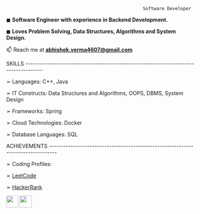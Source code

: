 
                                                       Software Developer
◼ **Software Engineer with experience in Backend Development.**

◼ **Loves Problem Solving, Data Structures, Algorithms and System Design.**

📫 Reach me at **abhishek.verma4607@gmail.com**

SKILLS -------------------------------------------------------------------------------------

➢ Languages: C++, Java

➢ IT Constructs: Data Structures and Algorithms, OOPS, DBMS, System Design

➢ Frameworks: Spring

➢ Cloud Technologies: Docker

➢ Database Languages: SQL

ACHIEVEMENTS ---------------------------------------------------------------------------------

➢ Coding Profiles:

➢ [LeetCode](https://leetcode.com/striververma/)

➢ [HackerRank](https://www.hackerrank.com/RA1611008010402)


<img height="32" width="32" src="https://cdn.jsdelivr.net/npm/simple-icons@v5/icons/leetcode.svg" />
<img height="32" width="32" src="https://unpkg.com/simple-icons@v5/icons/leetcode.svg" />

